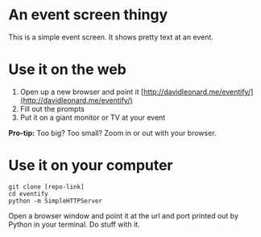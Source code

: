 An event screen thingy
======

This is a simple event screen. It shows pretty text at an event.

# Use it on the web

1. Open up a new browser and point it [http://davidleonard.me/eventify/](http://davidleonard.me/eventify/)
2. Fill out the prompts
3. Put it on a giant monitor or TV at your event

**Pro-tip:** Too big? Too small? Zoom in or out with your browser.

# Use it on your computer

```
git clone [repo-link]
cd eventify
python -m SimpleHTTPServer
```

Open a browser window and point it at the url and port printed out by Python in your terminal. Do stuff with it.